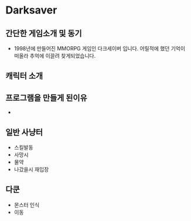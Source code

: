 # Darksaver

## 간단한 게임소개 및 동기 
-  1998년에 만들어진 MMORPG 게임인 다크세이버 입니다. 어릴적에 했던 기억이 떠올라 추억에 이끌려 찾게되었습니다.

## 캐릭터 소개

## 프로그램을 만들게 된이유
-  

## 일반 사냥터

-  스킬발동
-  사망시
-  물약
-  나갔을시 재입장

## 다쿤
-  몬스터 인식
-  이동

